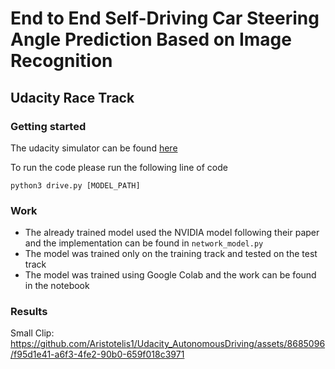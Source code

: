 # End to End Self-Driving Car Steering Angle Prediction Based on Image Recognition
## Udacity Race Track



### Getting started

The udacity simulator can be found [here](https://github.com/udacity/self-driving-car-sim)


To run the code please run the following line of code

`python3 drive.py [MODEL_PATH]`

### Work

- The already trained model used the NVIDIA model following their paper and the implementation can be found in `network_model.py`
- The model was trained only on the training track and tested on the test track
- The model was trained using Google Colab and the work can be found in the notebook

### Results
Small Clip:
https://github.com/Aristotelis1/Udacity_AutonomousDriving/assets/8685096/f95d1e41-a6f3-4fe2-90b0-659f018c3971

